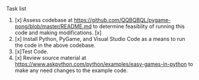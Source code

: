 Task list
1. [x] Assess codebase at https://github.com/QQBQBQL/pygame-pong/blob/master/README.md to determine feasiblity of running this code and making modifications. [x]
2. [x] Install Python, PyGame, and Visual Studio Code as a means to run the code in the above codebase.
3. [x]Test Code.  
4. [x] Review source material at https://www.askpython.com/python/examples/easy-games-in-python to make any need changes to the example code. 
